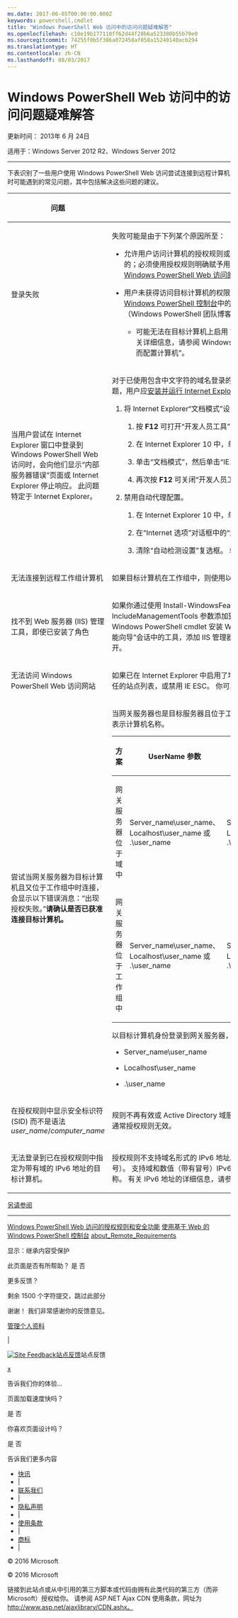 ```yaml
---
ms.date: 2017-06-05T00:00:00.000Z
keywords: powershell,cmdlet
title: "Windows PowerShell Web 访问中的访问问题疑难解答"
ms.openlocfilehash: c10e19b177110ff62d44f28b6a523380b55b79e0
ms.sourcegitcommit: 74255f0b5f386a072458af058a15240140acb294
ms.translationtype: HT
ms.contentlocale: zh-CN
ms.lasthandoff: 08/03/2017
---
```

#  <a name="troubleshooting-access-problems-in-windows-powershell-web-access"></a>Windows PowerShell Web 访问中的访问问题疑难解答

更新时间： 2013年 6 月 24日

适用于：Windows Server 2012 R2、Windows Server 2012

<a href="" id="BKMK_trouble"></a>

------------------------------------------------------------------------

下表识别了一些用户使用 Windows PowerShell Web 访问尝试连接到远程计算机时可能遇到的常见问题，其中包括解决这些问题的建议。

<table>
<colgroup>
<col width="50%" />
<col width="50%" />
</colgroup>
<thead>
<tr class="header">
<th><p>问题</p></th>
<th><p>可能原因和解决方案</p></th>
</tr>
</thead>
<tbody>
<tr class="odd">
<td><p>登录失败</p></td>
<td><p>失败可能是由于下列某个原因所至：</p>
<ul>
<li><p>允许用户访问计算机的授权规则或远程计算机上的特定会话配置并不存在。 Windows PowerShell Web 访问安全是严谨的；必须使用授权规则明确赋予用户访问远程计算机的权限。 有关创建授权规则的详细信息，请参阅本指南中的 <a href="https://technet.microsoft.com/en-us/library/dn282394(v=ws.11).aspx">Windows PowerShell Web 访问的授权规则和安全功能</a>。</p></li>
<li><p>用户未获得访问目标计算机的权限。 这是由访问控制列表 (ACL) 来确定的。 有关详细信息，请参阅<a href="https://technet.microsoft.com/en-us/library/hh831417(v=ws.11).aspx">使用基于 Web 的 Windows PowerShell 控制台</a>中的“登录到 Windows PowerShell Web 访问”或 <a href="https://msdn.microsoft.com/library/windows/desktop/ee706585.aspx">Windows PowerShell Team Blog</a>（Windows PowerShell 团队博客）。</p>
<ul>
<li><p>可能无法在目标计算机上启用 Windows PowerShell 远程管理。 验证它是否已在用户尝试连接的计算机上启用。 有关详细信息，请参阅 Windows PowerShell 相关帮助主题中 <a href="https://technet.microsoft.com/library/dd315349.aspx">about_Remote_Requirements</a> 的“如何为进行远程处理而配置计算机”。</p></li>
</ul></li>
</ul></td>
</tr>
<tr class="even">
<td><p>当用户尝试在 Internet Explorer 窗口中登录到 Windows PowerShell Web 访问时，会向他们显示“内部服务器错误”<strong></strong>页面或 Internet Explorer 停止响应。 此问题特定于 Internet Explorer。</p></td>
<td><p>对于已使用包含中文字符的域名登录的用户或网关服务器名称中包含一个或多个中文字符时会出现此问题。 若要解决此问题，用户应<a href="http://ie.microsoft.com/testdrive/info/downloads/Default.html">安装并运行 Internet Explorer 10</a>，然后执行以下步骤。</p>
<ol>
<li><p>将 Internet Explorer“文档模式”<strong></strong>设置更改为“IE10 标准”<strong></strong>。</p>
<ol>
<li><p>按 <strong>F12</strong> 可打开“开发人员工具”控制台。</p></li>
<li><p>在 Internet Explorer 10 中，单击“浏览器模式”<strong></strong>，然后选择“Internet Explorer 10”<strong></strong>。</p></li>
<li><p>单击“文档模式”<strong></strong>，然后单击“IE10 标准”<strong></strong>。</p></li>
<li><p>再次按 <strong>F12</strong> 可关闭“开发人员工具”控制台。</p></li>
</ol></li>
<li><p>禁用自动代理配置。</p>
<ol>
<li><p>在 Internet Explorer 10 中，单击“工具”<strong></strong>，然后单击“Internet 选项”<strong></strong>。</p></li>
<li><p>在“Internet 选项”<strong></strong>对话框中的“连接”<strong></strong>选项卡上，单击“LAN 设置”<strong></strong>。</p></li>
<li><p>清除“自动检测设置”<strong></strong>复选框。 单击“确定”<strong></strong>，然后再次单击“确定”<strong></strong>可关闭“Internet 选项”<strong></strong>对话框。</p></li>
</ol></li>
</ol></td>
</tr>
<tr class="odd">
<td><p>无法连接到远程工作组计算机</p></td>
<td><p>如果目标计算机在工作组中，则使用以下语法，提供用户名，并且登录到计算机：&lt;<em>workgroup_name</em>&gt;\&lt;<em>user_name</em>&gt;</p></td>
</tr>
<tr class="even">
<td><p>找不到 Web 服务器 (IIS) 管理工具，即使已安装了角色</p></td>
<td><p>如果你通过使用 <span class="code">Install-WindowsFeature</span> cmdlet 安装了 Windows PowerShell Web 访问，则不会安装管理工具，除非将 <span class="code">IncludeManagementTools</span> 参数添加到该 cmdlet。 例如，参阅<a href="https://technet.microsoft.com/en-us/library/hh831611(v=ws.11).aspx">安装和使用 Windows PowerShell Web 访问</a>中的“使用 Windows PowerShell cmdlet 安装 Windows PowerShell Web 访问”。 你可选择在以网关服务器为目标的“添加角色和功能向导”会话中的工具，添加 IIS 管理器控制台及其他你需要的 IIS 管理工具。 “添加角色和功能向导”可从服务器管理器中打开。</p></td>
</tr>
<tr class="odd">
<td><p>无法访问 Windows PowerShell Web 访问网站</p></td>
<td><p>如果已在 Internet Explorer 中启用了增强的安全配置 (IE ESC)，你可以将 Windows PowerShell Web 访问网站添加到受信任的站点列表，或禁用 IE ESC。 你可以在服务器管理器中的“本地服务器”<strong></strong>页面上的“属性”<strong></strong>磁贴中禁用 IE ESC。</p></td>
</tr>
<tr class="even">
<td><p>尝试当网关服务器为目标计算机且又位于工作组中时连接，会显示以下错误消息：“出现授权失败。”<strong>请确认是否已获准连接目标计算机。</strong></p></td>
<td><p>当网关服务器也是目标服务器且位于工作组中时，指定下表所示的用户名、计算机名称以及用户组名。 不要使用点 (.) 自行表示计算机名称。</p>
<div>
<table>
<colgroup>
<col width="20%" />
<col width="20%" />
<col width="20%" />
<col width="20%" />
<col width="20%" />
</colgroup>
<thead>
<tr class="header">
<th><p>方案</p></th>
<th><p>UserName 参数</p></th>
<th><p>UserGroup 参数</p></th>
<th><p>ComputerName 参数</p></th>
<th><p>ComputerGroup 参数</p></th>
</tr>
</thead>
<tbody>
<tr class="odd">
<td><p>网关服务器位于域中</p></td>
<td><p>Server_name<em></em>\user_name<em></em>、Localhost\user_name<em></em> 或 .\user_name<em></em></p></td>
<td><p>Server_name<em></em>\user_group<em></em>、Localhost\user_group<em></em> 或 .\user_group<em></em></p></td>
<td><p>网关服务器的完全限定名称或 Localhost</p></td>
<td><p>Server_name<em></em>\computer_group<em></em>、Localhost\computer_group<em></em> 或 .\computer_group<em></em></p></td>
</tr>
<tr class="even">
<td><p>网关服务器位于工作组中</p></td>
<td><p>Server_name<em></em>\user_name<em></em>、Localhost\user_name<em></em> 或 .\user_name<em></em></p></td>
<td><p>Server_name<em></em>\user_group<em></em>、Localhost\user_group<em></em> 或 .\user_group<em></em></p></td>
<td><p>服务器名称</p></td>
<td><p>Server_name<em></em>\computer_group<em></em>、Localhost\computer_group<em></em> 或 .\computer_group<em></em></p></td>
</tr>
</tbody>
</table>
</div>
<p>以目标计算机身份登录到网关服务器，方法是使用以下格式之一的凭据。</p>
<ul>
<li><p>Server_name<em></em>\user_name<em></em></p></li>
<li><p>Localhost\user_name<em></em></p></li>
<li><p>.\user_name<em></em></p></li>
</ul></td>
</tr>
<tr class="odd">
<td><p>在授权规则中显示安全标识符 (SID) 而不是语法 <em>user_name</em>/<em>computer_name</em> </p></td>
<td><p>规则不再有效或 Active Directory 域服务查询失败。 如果网关服务器曾一时位于工作组中，但后来加入域中，则这种情形下通常授权规则无效。</p></td>
</tr>
<tr class="even">
<td><p>无法登录到已在授权规则中指定为带有域的 IPv6 地址的目标计算机。</p></td>
<td><p>授权规则不支持域名形式的 IPv6 地址。 若要使用 IPv6 地址指定目标计算机，请在授权规则中使用原始 IPv6 地址（包含冒号）。 支持域和数值（带有冒号）IPv6 地址作为 Windows PowerShell Web 访问登录页面而非授权规则中的目标计算机名称。 有关 IPv6 地址的详细信息，请参阅 <a href="https://technet.microsoft.com/library/cc781672.aspx">How IPv6 Works</a>（IPv6 的工作原理）。</p></td>
</tr>
</tbody>
</table>

<a href="javascript:void(0)" class="LW_CollapsibleArea_TitleAhref" title="
折叠"><span class="cl_CollapsibleArea_expanding LW_CollapsibleArea_Img"></span><span class="LW_CollapsibleArea_Title">另请参阅</span></a>
<a href="/en-us/library/dn282395(v=ws.11).aspx#Anchor_1" class="LW_CollapsibleArea_Anchor_Img" title="右键单击可以复制并共享此部分的链接"></a>

------------------------------------------------------------------------

[Windows PowerShell Web 访问的授权规则和安全功能](https://technet.microsoft.com/en-us/library/dn282394(v=ws.11).aspx)
[使用基于 Web 的 Windows PowerShell 控制台](https://technet.microsoft.com/en-us/library/hh831417(v=ws.11).aspx)
[about\_Remote\_Requirements](https://technet.microsoft.com/library/dd315349.aspx)

<span>显示：</span>继承内容受保护

<span class="stdr-votetitle">此页面是否有所帮助？</span>
是 否

更多反馈？

剩余 <span class="stdr-count"><span class="stdr-charcnt">1500</span> 个字符</span>提交，跳过此部分

<span class="stdr-thankyou">谢谢！</span> <span class="stdr-appreciate">我们非常感谢你的反馈意见。</span>

[管理个人资料](https://social.technet.microsoft.com/profile)

|

<a href="javascript:void(0)" id="SiteFeedbackLinkOpener"><span id="FeedbackButton" class="FeedbackButton clip20x21"><img src="https://i-technet.sec.s-msft.com/Areas/Epx/Content/Images/ImageSprite.png?v=635975720914499532" alt="Site Feedback" id="feedBackImg" class="cl_footer_feedback_icon" /></span>站点反馈</a>站点反馈

<a href="javascript:void(0)" id="SiteFeedbackLinkCloser">x</a>

告诉我们你的体验...

页面加载速度快吗？

<span> 是<span> </span></span> <span> 否<span> </span></span>

你喜欢页面设计吗？

<span> 是<span> </span></span> <span> 否<span> </span></span>

告诉我们更多内容

-   [快讯](https://technet.microsoft.com/cc543196.aspx)
-   |
-   [联系我们](https://technet.microsoft.com/cc512759.aspx)
-   |
-   [隐私声明](https://privacy.microsoft.com/privacystatement)
-   |
-   [使用条款](https://technet.microsoft.com/cc300389.aspx)
-   |
-   [商标](https://www.microsoft.com/en-us/legal/intellectualproperty/Trademarks/)
-   |

© 2016 Microsoft

© 2016 Microsoft

链接到此站点或从中引用的第三方脚本或代码由拥有此类代码的第三方（而非 Microsoft）授权给你。 请参阅 ASP.NET Ajax CDN 使用条款，网址为 http://www.asp.net/ajaxlibrary/CDN.ashx。
<img src="https://m.webtrends.com/dcsjwb9vb00000c932fd0rjc7_5p3t/njs.gif?dcsuri=/nojavascript&amp;WT.js=No" alt="DCSIMG" id="Img1" width="1" height="1" />

